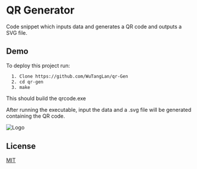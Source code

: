 
# QR Generator

Code snippet which inputs data and generates a QR code and outputs a SVG file.




## Demo

To deploy this project run:

```bash
  1. Clone https://github.com/WuTangLan/qr-Gen
  2. cd qr-gen
  3. make
```
This should build the qrcode.exe 

After running the executable, input the data and a .svg file will be generated containing the QR code.

![Logo](https://github-production-user-asset-6210df.s3.amazonaws.com/59885681/316005227-d177c59e-13d4-4006-9dd6-4c9924677276.svg?X-Amz-Algorithm=AWS4-HMAC-SHA256&X-Amz-Credential=AKIAVCODYLSA53PQK4ZA%2F20240322%2Fus-east-1%2Fs3%2Faws4_request&X-Amz-Date=20240322T162907Z&X-Amz-Expires=300&X-Amz-Signature=901336e58f54a44ab34e6f63932a744623fa4647882495fa02fcf26951c33bbe&X-Amz-SignedHeaders=host&actor_id=59885681&key_id=0&repo_id=775969320)


## License

[MIT](https://choosealicense.com/licenses/mit/)

